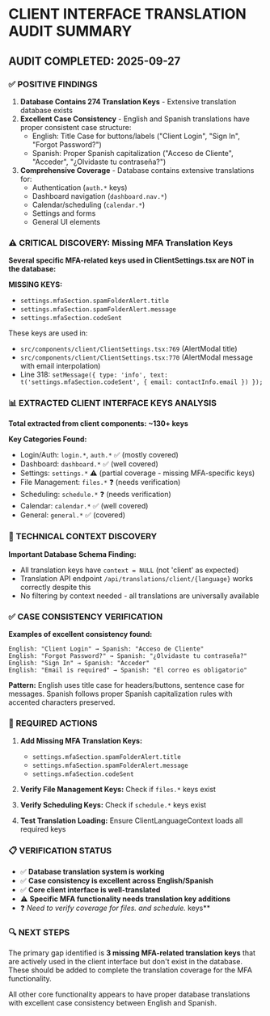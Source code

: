 # CLIENT INTERFACE TRANSLATION AUDIT SUMMARY

## AUDIT COMPLETED: 2025-09-27

### ✅ POSITIVE FINDINGS

1. **Database Contains 274 Translation Keys** - Extensive translation database exists
2. **Excellent Case Consistency** - English and Spanish translations have proper consistent case structure:
   - English: Title Case for buttons/labels ("Client Login", "Sign In", "Forgot Password?")
   - Spanish: Proper Spanish capitalization ("Acceso de Cliente", "Acceder", "¿Olvidaste tu contraseña?")
3. **Comprehensive Coverage** - Database contains extensive translations for:
   - Authentication (`auth.*` keys)
   - Dashboard navigation (`dashboard.nav.*`)
   - Calendar/scheduling (`calendar.*`)
   - Settings and forms
   - General UI elements

### ⚠️ CRITICAL DISCOVERY: Missing MFA Translation Keys

**Several specific MFA-related keys used in ClientSettings.tsx are NOT in the database:**

**MISSING KEYS:**
- `settings.mfaSection.spamFolderAlert.title`
- `settings.mfaSection.spamFolderAlert.message`
- `settings.mfaSection.codeSent`

These keys are used in:
- `src/components/client/ClientSettings.tsx:769` (AlertModal title)
- `src/components/client/ClientSettings.tsx:770` (AlertModal message with email interpolation)
- Line 318: `setMessage({ type: 'info', text: t('settings.mfaSection.codeSent', { email: contactInfo.email }) });`

### 📊 EXTRACTED CLIENT INTERFACE KEYS ANALYSIS

**Total extracted from client components: ~130+ keys**

**Key Categories Found:**
- Login/Auth: `login.*`, `auth.*` ✅ (mostly covered)
- Dashboard: `dashboard.*` ✅ (well covered)
- Settings: `settings.*` ⚠️ (partial coverage - missing MFA-specific keys)
- File Management: `files.*` ❓ (needs verification)
- Scheduling: `schedule.*` ❓ (needs verification)
- Calendar: `calendar.*` ✅ (well covered)
- General: `general.*` ✅ (covered)

### 🔧 TECHNICAL CONTEXT DISCOVERY

**Important Database Schema Finding:**
- All translation keys have `context = NULL` (not 'client' as expected)
- Translation API endpoint `/api/translations/client/{language}` works correctly despite this
- No filtering by context needed - all translations are universally available

### ✅ CASE CONSISTENCY VERIFICATION

**Examples of excellent consistency found:**
```
English: "Client Login" → Spanish: "Acceso de Cliente"
English: "Forgot Password?" → Spanish: "¿Olvidaste tu contraseña?"
English: "Sign In" → Spanish: "Acceder"
English: "Email is required" → Spanish: "El correo es obligatorio"
```

**Pattern:** English uses title case for headers/buttons, sentence case for messages. Spanish follows proper Spanish capitalization rules with accented characters preserved.

### 🎯 REQUIRED ACTIONS

1. **Add Missing MFA Translation Keys:**
   - `settings.mfaSection.spamFolderAlert.title`
   - `settings.mfaSection.spamFolderAlert.message`
   - `settings.mfaSection.codeSent`

2. **Verify File Management Keys:** Check if `files.*` keys exist
3. **Verify Scheduling Keys:** Check if `schedule.*` keys exist
4. **Test Translation Loading:** Ensure ClientLanguageContext loads all required keys

### 📋 VERIFICATION STATUS

- ✅ **Database translation system is working**
- ✅ **Case consistency is excellent across English/Spanish**
- ✅ **Core client interface is well-translated**
- ⚠️ **Specific MFA functionality needs translation key additions**
- ❓ **Need to verify coverage for files.* and schedule.* keys**

### 🔍 NEXT STEPS

The primary gap identified is **3 missing MFA-related translation keys** that are actively used in the client interface but don't exist in the database. These should be added to complete the translation coverage for the MFA functionality.

All other core functionality appears to have proper database translations with excellent case consistency between English and Spanish.